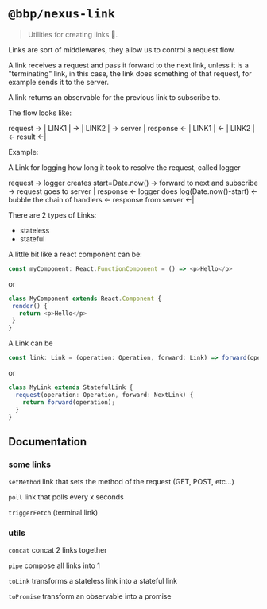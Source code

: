 # `@bbp/nexus-link`

> Utilities for creating links 🔗. 

Links are sort of middlewares, they allow us to control a request flow.

A link receives a request and pass it forward to the next link, unless it is a "terminating" link, in this case, the link does something of that request, for example sends it to the server.

A link returns an observable for the previous link to subscribe to.

The flow looks like:

request  -> | LINK1 | -> | LINK2 | -> server   |
response <- | LINK1 | <- | LINK2 | <- result <-|

Example:

A Link for logging how long it took to resolve the request, called logger

request  -> logger creates start=Date.now()   -> forward to next and subscribe -> request goes to server  |
response <- logger does log(Date.now()-start) <- bubble the chain of handlers  <- response from server  <-|

There are 2 types of Links:
 - stateless
 - stateful

A little bit like a react component can be:

```typescript
const myComponent: React.FunctionComponent = () => <p>Hello</p>
```

or

```typescript
class MyComponent extends React.Component {
 render() {
   return <p>Hello</p>
 }
}
```


A Link can be

```typescript
const link: Link = (operation: Operation, forward: Link) => forward(operation);
```

or

```typescript
class MyLink extends StatefulLink {
  request(operation: Operation, forward: NextLink) {
    return forward(operation);
  }
}
```

## Documentation


### some links

`setMethod` link that sets the method of the request (GET, POST, etc...)

`poll` link that polls every x seconds

`triggerFetch` (terminal link)

### utils

`concat` concat 2 links together

`pipe` compose all links into 1

`toLink` transforms a stateless link into a stateful link

`toPromise` transform an observable into a promise

